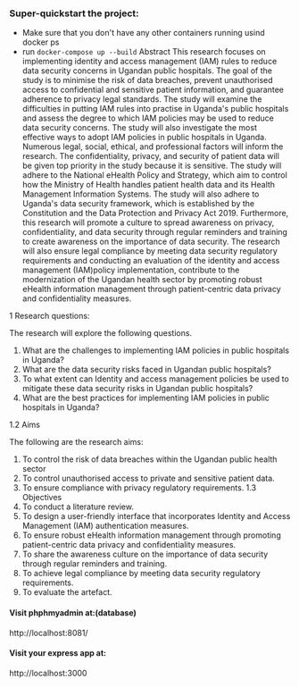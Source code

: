 
### Super-quickstart the project:

* Make sure that you don't have any other containers running usind docker ps
* run ```docker-compose up --build```
Abstract
This research focuses on implementing identity and access management (IAM) rules to reduce data security concerns in Ugandan public hospitals. The goal of the study is to minimise the risk of data breaches, prevent unauthorised access to confidential and sensitive patient information, and guarantee adherence to privacy legal standards. The study will examine the difficulties in putting IAM rules into practise in Uganda's public hospitals and assess the degree to which IAM policies may be used to reduce data security concerns. The study will also investigate the most effective ways to adopt IAM policies in public hospitals in Uganda.
Numerous legal, social, ethical, and professional factors will inform the research. The confidentiality, privacy, and security of patient data will be given top priority in the study because it is sensitive. The study will adhere to the National eHealth Policy and Strategy, which aim to control how the Ministry of Health handles patient health data and its Health Management Information Systems. The study will also adhere to Uganda's data security framework, which is established by the Constitution and the Data Protection and Privacy Act 2019.
Furthermore, this research will promote a culture to spread awareness on privacy, confidentiality, and data security through regular reminders and training to create awareness on the importance of data security. The research will also ensure legal compliance by meeting data security regulatory requirements and conducting an evaluation of the identity and access management (IAM)policy implementation, contribute to the modernization of the Ugandan health sector by promoting robust eHealth information management through patient-centric data privacy and confidentiality measures.


1 Research questions:

The research will explore the following questions.
1.	What are the challenges to implementing IAM policies in public hospitals in Uganda?
2.	What are the data security risks faced in Ugandan public hospitals?
3.	To what extent can Identity and access management policies be used to mitigate these data security risks in Ugandan public hospitals?
4.	What are the best practices for implementing IAM policies in public hospitals in Uganda?

1.2 Aims

The following are the research aims:
1.	To control the risk of data breaches within the Ugandan public health sector
2.	To control unauthorised access to private and sensitive patient data.
3.	To ensure compliance with privacy regulatory requirements.
1.3 Objectives 
1.	To conduct a literature review.
2.	To design a user-friendly interface that incorporates Identity and Access Management (IAM) authentication measures. 
3.	To ensure robust eHealth information management through promoting patient-centric data privacy and confidentiality measures. 
4.	To share the awareness culture on the importance of data security through regular reminders and training.
5.	To achieve legal compliance by meeting data security regulatory requirements.
6.	To evaluate the artefact.


#### Visit phphmyadmin at:(database)

http://localhost:8081/

#### Visit your express app at:

http://localhost:3000



